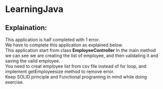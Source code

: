 # LearningJava
<h2>Explaination:</h2> This application is half completed with 1 error.
            <br>We have to complete this application as explained below.
<br> This application start from class <b>EmployeeController</b>
In the main method we can see we are creating the list of employee, and then validating it and saving the valid employee.
<br>
You need to creat employee list from csv file instead of for loop, and implement getEmployeesize method to remove error.
<br>Keep SOLID principle and Functional programing in mind while doing exercise.
